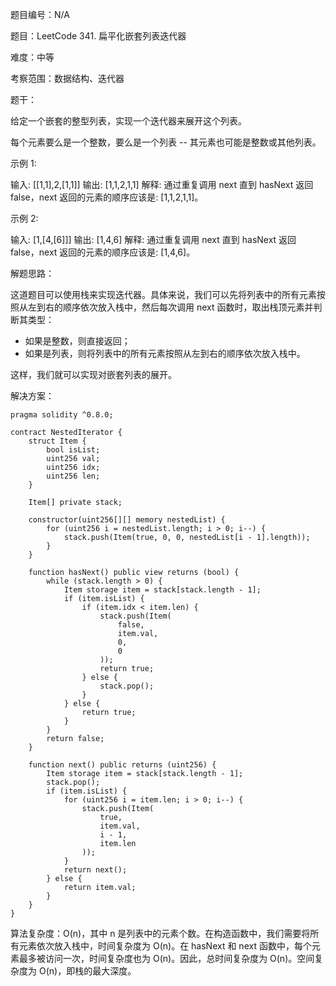 题目编号：N/A

题目：LeetCode 341. 扁平化嵌套列表迭代器

难度：中等

考察范围：数据结构、迭代器

题干：

给定一个嵌套的整型列表，实现一个迭代器来展开这个列表。

每个元素要么是一个整数，要么是一个列表 -- 其元素也可能是整数或其他列表。

示例 1:

输入: [[1,1],2,[1,1]]
输出: [1,1,2,1,1]
解释: 通过重复调用 next 直到 hasNext 返回 false，next 返回的元素的顺序应该是: [1,1,2,1,1]。

示例 2:

输入: [1,[4,[6]]]
输出: [1,4,6]
解释: 通过重复调用 next 直到 hasNext 返回 false，next 返回的元素的顺序应该是: [1,4,6]。

解题思路：

这道题目可以使用栈来实现迭代器。具体来说，我们可以先将列表中的所有元素按照从左到右的顺序依次放入栈中，然后每次调用 next 函数时，取出栈顶元素并判断其类型：

- 如果是整数，则直接返回；
- 如果是列表，则将列表中的所有元素按照从左到右的顺序依次放入栈中。

这样，我们就可以实现对嵌套列表的展开。

解决方案：

```solidity
pragma solidity ^0.8.0;

contract NestedIterator {
    struct Item {
        bool isList;
        uint256 val;
        uint256 idx;
        uint256 len;
    }

    Item[] private stack;

    constructor(uint256[][] memory nestedList) {
        for (uint256 i = nestedList.length; i > 0; i--) {
            stack.push(Item(true, 0, 0, nestedList[i - 1].length));
        }
    }

    function hasNext() public view returns (bool) {
        while (stack.length > 0) {
            Item storage item = stack[stack.length - 1];
            if (item.isList) {
                if (item.idx < item.len) {
                    stack.push(Item(
                        false,
                        item.val,
                        0,
                        0
                    ));
                    return true;
                } else {
                    stack.pop();
                }
            } else {
                return true;
            }
        }
        return false;
    }

    function next() public returns (uint256) {
        Item storage item = stack[stack.length - 1];
        stack.pop();
        if (item.isList) {
            for (uint256 i = item.len; i > 0; i--) {
                stack.push(Item(
                    true,
                    item.val,
                    i - 1,
                    item.len
                ));
            }
            return next();
        } else {
            return item.val;
        }
    }
}
```

算法复杂度：O(n)，其中 n 是列表中的元素个数。在构造函数中，我们需要将所有元素依次放入栈中，时间复杂度为 O(n)。在 hasNext 和 next 函数中，每个元素最多被访问一次，时间复杂度也为 O(n)。因此，总时间复杂度为 O(n)。空间复杂度为 O(n)，即栈的最大深度。